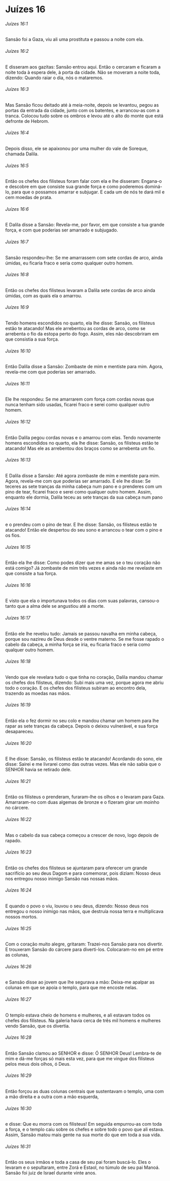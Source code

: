 # Juízes 16

###### Juízes 16:1

Sansão foi a Gaza, viu ali uma prostituta e passou a noite com ela.

###### Juízes 16:2

E disseram aos gazitas: Sansão entrou aqui. Então o cercaram e ficaram a noite toda à espera dele, à porta da cidade. Não se moveram a noite toda, dizendo: Quando raiar o dia, nós o mataremos.

###### Juízes 16:3

Mas Sansão ficou deitado até à meia-noite, depois se levantou, pegou as portas da entrada da cidade, junto com os batentes, e arrancou-as com a tranca. Colocou tudo sobre os ombros e levou até o alto do monte que está defronte de Hebrom.

###### Juízes 16:4

Depois disso, ele se apaixonou por uma mulher do vale de Soreque, chamada Dalila.

###### Juízes 16:5

Então os chefes dos filisteus foram falar com ela e lhe disseram: Engana-o e descobre em que consiste sua grande força e como poderemos dominá-lo, para que o possamos amarrar e subjugar. E cada um de nós te dará mil e cem moedas de prata.

###### Juízes 16:6

E Dalila disse a Sansão: Revela-me, por favor, em que consiste a tua grande força, e com que poderias ser amarrado e subjugado.

###### Juízes 16:7

Sansão respondeu-lhe: Se me amarrassem com sete cordas de arco, ainda úmidas, eu ficaria fraco e seria como qualquer outro homem.

###### Juízes 16:8

Então os chefes dos filisteus levaram a Dalila sete cordas de arco ainda úmidas, com as quais ela o amarrou.

###### Juízes 16:9

Tendo homens escondidos no quarto, ela lhe disse: Sansão, os filisteus estão te atacando! Mas ele arrebentou as cordas de arco, como se arrebenta o fio da estopa perto do fogo. Assim, eles não descobriram em que consistia a sua força.

###### Juízes 16:10

Então Dalila disse a Sansão: Zombaste de mim e mentiste para mim. Agora, revela-me com que poderias ser amarrado.

###### Juízes 16:11

Ele lhe respondeu: Se me amarrarem com força com cordas novas que nunca tenham sido usadas, ficarei fraco e serei como qualquer outro homem.

###### Juízes 16:12

Então Dalila pegou cordas novas e o amarrou com elas. Tendo novamente homens escondidos no quarto, ela lhe disse: Sansão, os filisteus estão te atacando! Mas ele as arrebentou dos braços como se arrebenta um fio.

###### Juízes 16:13

E Dalila disse a Sansão: Até agora zombaste de mim e mentiste para mim. Agora, revela-me com que poderias ser amarrado. E ele lhe disse: Se teceres as sete tranças da minha cabeça num pano e o prenderes com um pino de tear, ficarei fraco e serei como qualquer outro homem. Assim, enquanto ele dormia, Dalila teceu as sete tranças da sua cabeça num pano

###### Juízes 16:14

e o prendeu com o pino de tear. E lhe disse: Sansão, os filisteus estão te atacando! Então ele despertou do seu sono e arrancou o tear com o pino e os fios.

###### Juízes 16:15

Então ela lhe disse: Como podes dizer que me amas se o teu coração não está comigo? Já zombaste de mim três vezes e ainda não me revelaste em que consiste a tua força.

###### Juízes 16:16

E visto que ela o importunava todos os dias com suas palavras, cansou-o tanto que a alma dele se angustiou até a morte.

###### Juízes 16:17

Então ele lhe revelou tudo: Jamais se passou navalha em minha cabeça, porque sou nazireu de Deus desde o ventre materno. Se me fosse rapado o cabelo da cabeça, a minha força se iria, eu ficaria fraco e seria como qualquer outro homem.

###### Juízes 16:18

Vendo que ele revelara tudo o que tinha no coração, Dalila mandou chamar os chefes dos filisteus, dizendo: Subi mais uma vez, porque agora me abriu todo o coração. E os chefes dos filisteus subiram ao encontro dela, trazendo as moedas nas mãos.

###### Juízes 16:19

Então ela o fez dormir no seu colo e mandou chamar um homem para lhe rapar as sete tranças da cabeça. Depois o deixou vulnerável, e sua força desapareceu.

###### Juízes 16:20

E lhe disse: Sansão, os filisteus estão te atacando! Acordando do sono, ele disse: Sairei e me livrarei como das outras vezes. Mas ele não sabia que o SENHOR havia se retirado dele.

###### Juízes 16:21

Então os filisteus o prenderam, furaram-lhe os olhos e o levaram para Gaza. Amarraram-no com duas algemas de bronze e o fizeram girar um moinho no cárcere.

###### Juízes 16:22

Mas o cabelo da sua cabeça começou a crescer de novo, logo depois de rapado.

###### Juízes 16:23

Então os chefes dos filisteus se ajuntaram para oferecer um grande sacrifício ao seu deus Dagom e para comemorar, pois diziam: Nosso deus nos entregou nosso inimigo Sansão nas nossas mãos.

###### Juízes 16:24

E quando o povo o viu, louvou o seu deus, dizendo: Nosso deus nos entregou o nosso inimigo nas mãos, que destruía nossa terra e multiplicava nossos mortos.

###### Juízes 16:25

Com o coração muito alegre, gritaram: Trazei-nos Sansão para nos divertir. E trouxeram Sansão do cárcere para diverti-los. Colocaram-no em pé entre as colunas,

###### Juízes 16:26

e Sansão disse ao jovem que lhe segurava a mão: Deixa-me apalpar as colunas em que se apoia o templo, para que me encoste nelas.

###### Juízes 16:27

O templo estava cheio de homens e mulheres, e ali estavam todos os chefes dos filisteus. Na galeria havia cerca de três mil homens e mulheres vendo Sansão, que os divertia.

###### Juízes 16:28

Então Sansão clamou ao SENHOR e disse: Ó SENHOR Deus! Lembra-te de mim e dá-me forças só mais esta vez, para que me vingue dos filisteus pelos meus dois olhos, ó Deus.

###### Juízes 16:29

Então forçou as duas colunas centrais que sustentavam o templo, uma com a mão direita e a outra com a mão esquerda,

###### Juízes 16:30

e disse: Que eu morra com os filisteus! Em seguida empurrou-as com toda a força, e o templo caiu sobre os chefes e sobre todo o povo que ali estava. Assim, Sansão matou mais gente na sua morte do que em toda a sua vida.

###### Juízes 16:31

Então os seus irmãos e toda a casa de seu pai foram buscá-lo. Eles o levaram e o sepultaram, entre Zorá e Estaol, no túmulo de seu pai Manoá. Sansão foi juiz de Israel durante vinte anos.

